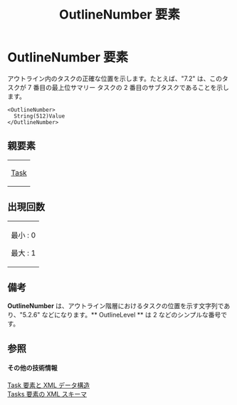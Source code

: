 ﻿---
title: OutlineNumber 要素
TOCTitle: OutlineNumber 要素
ms:assetid: b3a0a187-116d-4dec-898e-2cc3381525a5
ms:mtpsurl: https://msdn.microsoft.com/ja-jp/library/Bb968651(v=office.12)
ms:contentKeyID: 16744987
ms.date: 06/30/2008
mtps_version: v=office.12
ms.translationtype: HT
---

# OutlineNumber 要素

アウトライン内のタスクの正確な位置を示します。たとえば、"7.2" は、このタスクが 7 番目の最上位サマリー タスクの 2 番目のサブタスクであることを示します。

    <OutlineNumber>
      String(512)Value
    </OutlineNumber>

## 親要素

<table>
<colgroup>
<col style="width: 100%" />
</colgroup>
<tbody>
<tr class="odd">
<td><p><a href="task-element.md">Task</a></p></td>
</tr>
</tbody>
</table>


## 出現回数


<table>
<colgroup>
<col style="width: 100%" />
</colgroup>
<tbody>
<tr class="odd">
<td><p>最小 : 0</p>
<p>最大 : 1</p></td>
</tr>
</tbody>
</table>


## 備考

**OutlineNumber** は、アウトライン階層におけるタスクの位置を示す文字列であり、"5.2.6" などになります。** OutlineLevel ** は 2 などのシンプルな番号です。

## 参照

#### その他の技術情報

[Task 要素と XML データ構造](task-elements-and-xml-structure.md)  
[Tasks 要素の XML スキーマ](xml-schema-for-the-tasks-element.md)

